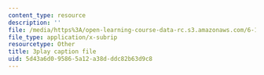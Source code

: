 ```yaml
---
content_type: resource
description: ''
file: /media/https%3A/open-learning-course-data-rc.s3.amazonaws.com/6-189-multicore-programming-primer-january-iap-2007/5d43a6d095865a12a38dddc82b63d9c8_UJji2L8XFZQ.vtt
file_type: application/x-subrip
resourcetype: Other
title: 3play caption file
uid: 5d43a6d0-9586-5a12-a38d-ddc82b63d9c8
---
```

